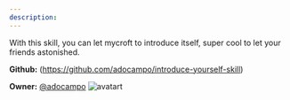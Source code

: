 ```yaml
---
description: 
---
```

With this skill, you can let mycroft to introduce itself, super cool to let your friends astonished.

**Github:** (https://github.com/adocampo/introduce-yourself-skill)

**Owner:** [@adocampo](https://github.com/adocampo) ![avatart](https://avatars1.githubusercontent.com/u/2266612?v=4)

